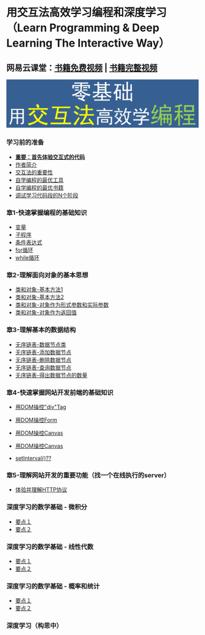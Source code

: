# 用交互法高效学习编程和深度学习（Learn Programming & Deep Learning The Interactive Way）

## 网易云课堂：[书籍免费视频](http://study.163.com/course/introduction/1004112064.htm) | [书籍完整视频](http://study.163.com/course/introduction/1005405001.htm)

<a href="http://study.163.com/course/introduction/1005405001.htm"><img src="/images/netease_preface.png" weight="400"></a>

### 学习前的准备

- [**重要：首先体验交互式的代码**]()
- [作者简介](/chapters/章0-学习前的准备/作者简介.md)
- [交互法的重要性]()
- [自学编程的最优工具](/chapters/章0-学习前的准备/自学编程的最优工具.md)
- [自学编程的最优书籍](/chapters/章0-学习前的准备/自学编程的最优书籍.md)
- [调试学习代码段的N个阶段](/chapters/章0-学习前的准备/调试学习代码段的N个阶段.md)

### 章1-快速掌握编程的基础知识

- [变量](/chapters/章1-快速掌握编程的基础知识/变量.md)
- [子程序](/chapters/章1-快速掌握编程的基础知识/子程序.md)
- [条件表达式](/chapters/章1-快速掌握编程的基础知识/条件表达式.md)
- [for循环](/chapters/章1-快速掌握编程的基础知识/for循环.md)
- [while循环](/chapters/章1-快速掌握编程的基础知识/while循环.md)

### 章2-理解面向对象的基本思想
- [类和对象-基本方法1](/chapters/章2-理解面向对象的基本思想/类和对象-基本方法1.md)
- [类和对象-基本方法2](/chapters/章2-理解面向对象的基本思想/类和对象-基本方法2.md)
- [类和对象-对象作为形式参数和实际参数](/chapters/章2-理解面向对象的基本思想/类和对象-对象作为形式参数和实际参数.md)
- [类和对象-对象作为返回值](/chapters/章2-理解面向对象的基本思想/类和对象-对象作为返回值.md)

### 章3-理解基本的数据结构

- [无序链表-数据节点类](/chapters/章3-理解基本的数据结构/无序链表-数据节点类.md)
- [无序链表-添加数据节点](/chapters/章3-理解基本的数据结构/无序链表-添加数据节点.md)
- [无序链表-删除数据节点](/chapters/章3-理解基本的数据结构/无序链表-删除数据节点.md)
- [无序链表-查询数据节点](/chapters/章3-理解基本的数据结构/无序链表-查询数据节点.md)
- [无序链表-得出数据节点的数量](/chapters/理解基本的数据结构/无序链表-得出数据节点的数量.md)

### 章4-快速掌握网站开发前端的基础知识

- [用DOM操控"div"Tag]()
- [用DOM操控Form]()
- [用DOM操控Canvas]()


- [用DOM操控Canvas]()
- [setInterval()??]()


### 章5-理解网站开发的重要功能（找一个在线执行的server）

- [体验并理解HTTP协议]()


### 深度学习的数学基础 - 微积分

- [要点１]()
- [要点２]()

### 深度学习的数学基础 - 线性代数

- [要点１]()
- [要点２]()

### 深度学习的数学基础 - 概率和统计

- [要点１]()
- [要点２]()

### 深度学习（构思中）